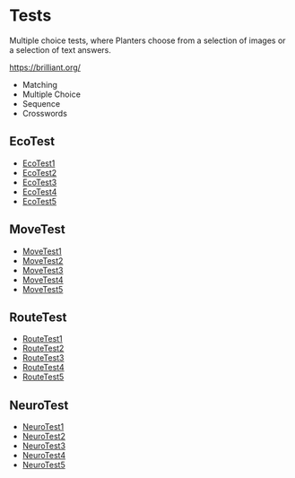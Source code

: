 # Tests

Multiple choice tests, where Planters choose from a selection of images or a selection of text answers.

https://brilliant.org/


- Matching
- Multiple Choice
- Sequence
- Crosswords

## EcoTest

- [EcoTest1]()
- [EcoTest2]()
- [EcoTest3]()
- [EcoTest4]()
- [EcoTest5]()

## MoveTest

- [MoveTest1]()
- [MoveTest2]()
- [MoveTest3]()
- [MoveTest4]()
- [MoveTest5]()

## RouteTest

- [RouteTest1]()
- [RouteTest2]()
- [RouteTest3]()
- [RouteTest4]()
- [RouteTest5]()

## NeuroTest

- [NeuroTest1]()
- [NeuroTest2]()
- [NeuroTest3]()
- [NeuroTest4]()
- [NeuroTest5]()




